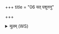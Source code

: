 +++
title = "06 यत् पशूननु"

+++
<details><summary>मूलम् (WS)</summary>

यत् पशूननु व्यचलद् रुद्रो भूत्वानु व्यचलदोषधीभिरन्नादीः कृत्वा ।  
ओषधीभिरन्नादीभिरन्नमत्ति य एवं वेद ॥ ७ ॥
</details>